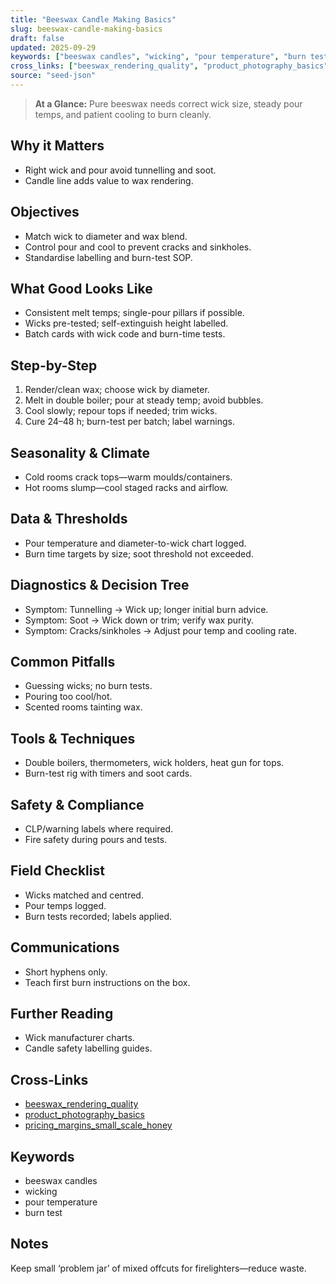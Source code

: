```yaml
---
title: "Beeswax Candle Making Basics"
slug: beeswax-candle-making-basics
draft: false
updated: 2025-09-29
keywords: ["beeswax candles", "wicking", "pour temperature", "burn test"]
cross_links: ["beeswax_rendering_quality", "product_photography_basics", "pricing_margins_small_scale_honey"]
source: "seed-json"
---
```


> **At a Glance:** Pure beeswax needs correct wick size, steady pour temps, and patient cooling to burn cleanly.

## Why it Matters
- Right wick and pour avoid tunnelling and soot.
- Candle line adds value to wax rendering.

## Objectives
- Match wick to diameter and wax blend.
- Control pour and cool to prevent cracks and sinkholes.
- Standardise labelling and burn-test SOP.

## What Good Looks Like
- Consistent melt temps; single-pour pillars if possible.
- Wicks pre-tested; self-extinguish height labelled.
- Batch cards with wick code and burn-time tests.

## Step-by-Step
1) Render/clean wax; choose wick by diameter.
2) Melt in double boiler; pour at steady temp; avoid bubbles.
3) Cool slowly; repour tops if needed; trim wicks.
4) Cure 24–48 h; burn-test per batch; label warnings.

## Seasonality & Climate
- Cold rooms crack tops—warm moulds/containers.
- Hot rooms slump—cool staged racks and airflow.

## Data & Thresholds
- Pour temperature and diameter-to-wick chart logged.
- Burn time targets by size; soot threshold not exceeded.

## Diagnostics & Decision Tree
- Symptom: Tunnelling -> Wick up; longer initial burn advice.
- Symptom: Soot -> Wick down or trim; verify wax purity.
- Symptom: Cracks/sinkholes -> Adjust pour temp and cooling rate.

## Common Pitfalls
- Guessing wicks; no burn tests.
- Pouring too cool/hot.
- Scented rooms tainting wax.

## Tools & Techniques
- Double boilers, thermometers, wick holders, heat gun for tops.
- Burn-test rig with timers and soot cards.

## Safety & Compliance
- CLP/warning labels where required.
- Fire safety during pours and tests.

## Field Checklist
- Wicks matched and centred.
- Pour temps logged.
- Burn tests recorded; labels applied.

## Communications
- Short hyphens only.
- Teach first burn instructions on the box.

## Further Reading
- Wick manufacturer charts.
- Candle safety labelling guides.

## Cross-Links
- [beeswax_rendering_quality](/topics/beeswax-rendering-quality/)
- [product_photography_basics](/topics/product-photography-basics/)
- [pricing_margins_small_scale_honey](/topics/pricing-margins-small-scale-honey/)

## Keywords
- beeswax candles
- wicking
- pour temperature
- burn test

## Notes
Keep small ‘problem jar’ of mixed offcuts for firelighters—reduce waste.
